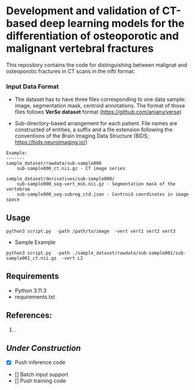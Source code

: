 # Development and validation of CT-based deep learning models for the differentiation of osteoporotic and malignant vertebral fractures

This repository contains the code for distinguishing between malignat and osteoporotic fractures in CT scans in the nifti format.

### Input Data Format

* The dataset has to have three files corresponding to one data sample: image, segmentation mask, centroid annotations. The format of those files follows  **VerSe dataset** format (https://github.com/anjany/verse) 

* Sub-directory-based arrangement for each patient. File names are constructed of entities, a suffix and a file extension following the conventions of the Brain Imaging Data Structure (BIDS; https://bids.neuroimaging.io/)

```
Example:
-------
sample_dataset/rawdata/sub-sample000
    sub-sample000_ct.nii.gz - CT image series

sample_dataset/derivatives/sub-sample000/
    sub-sample000_seg-vert_msk.nii.gz - Segmentation mask of the vertebrae
    sub-sample000_seg-subreg_ctd.json - Centroid coordinates in image space

```
## Usage

```
python3 script.py  -path /path/to/image  -vert vert1 vert2 vert3
```
* Sample Example
```
python3 script.py  -path ./sample_dataset/rawdata/sub-sample001/sub-sample001_ct.nii.gz  -vert L2
```

## Requirements

- Python 3.11.3
- requirements.txt


## References:
<ol>

<li>
.
</li>

</ol>


## *Under Construction*
- [x] Push inference code
- [] Batch input support
- [] Push training code
